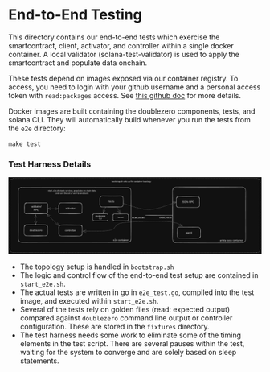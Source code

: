 # End-to-End Testing

This directory contains our end-to-end tests which exercise the smartcontract, client, activator, and controller within a single docker container. A local validator (solana-test-validator) is used to apply the smartcontract and populate data onchain.

These tests depend on images exposed via our container registry. To access, you need to login with your github username and a personal access token with `read:packages` access. See [this github doc](https://docs.github.com/en/packages/working-with-a-github-packages-registry/working-with-the-container-registry#authenticating-with-a-personal-access-token-classic) for more details.

Docker images are built containing the doublezero components, tests, and solana CLI. They will automatically build whenever you run the tests from the `e2e` directory:

```
make test
```

### Test Harness Details

![topology](./assets/topology.png)

- The topology setup is handled in `bootstrap.sh`
- The logic and control flow of the end-to-end test setup are contained in `start_e2e.sh`.
- The actual tests are written in go in `e2e_test.go`, compiled into the test image, and executed within `start_e2e.sh`.
- Several of the tests rely on golden files (read: expected output) compared against `doublezero` command line output or controller configuration. These are stored in the `fixtures` directory.
- The test harness needs some work to eliminate some of the timing elements in the test script. There are several pauses within the test, waiting for the system to converge and are solely based on sleep statements.
